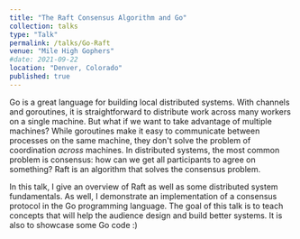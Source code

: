 ```yaml
---
title: "The Raft Consensus Algorithm and Go"
collection: talks
type: "Talk"
permalink: /talks/Go-Raft
venue: "Mile High Gophers"
#date: 2021-09-22
location: "Denver, Colorado"
published: true
---
```



Go is a great language for  building local distributed systems.
With channels and goroutines, it is straightforward to distribute work across many workers on a single machine.
But what if we want to take advantage of multiple machines?
While goroutines make it easy to communicate between processes on the same machine, they don't solve the problem of coordination _across_ machines.
In distributed systems, the most common problem is consensus: how can we get all participants to agree on something?
Raft is an algorithm that solves the consensus problem.


In this talk, I give an overview of Raft as well as some distributed system fundamentals.
As well, I demonstrate an implementation of a consensus protocol in the Go programming language.
The goal of this talk is to teach concepts that will help the audience design and build better systems.
It is also to showcase some Go code :)
